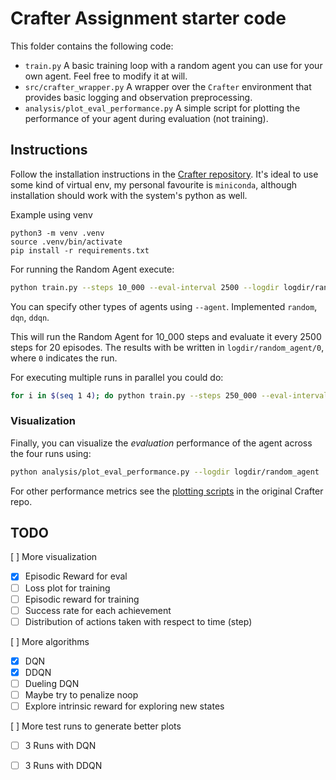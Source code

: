 # Crafter Assignment starter code

This folder contains the following code:

- `train.py` A basic training loop with a random agent you can use for your own agent. Feel free to modify it at will.
- `src/crafter_wrapper.py` A wrapper over the `Crafter` environment that provides basic logging and observation preprocessing.
- `analysis/plot_eval_performance.py` A simple script for plotting the performance of your agent during evaluation (not training).

## Instructions

Follow the installation instructions in the [Crafter repository](https://github.com/danijar/crafter). It's ideal to use some kind of virtual env, my personal favourite is `miniconda`, although installation should work with the system's python as well.

Example using venv

```console
python3 -m venv .venv
source .venv/bin/activate
pip install -r requirements.txt
```

For running the Random Agent execute:

```bash
python train.py --steps 10_000 --eval-interval 2500 --logdir logdir/random_agent/0
```

You can specify other types of agents using `--agent`. Implemented `random`, `dqn`, `ddqn`.

This will run the Random Agent for 10_000 steps and evaluate it every 2500 steps for 20 episodes. The results with be written in `logdir/random_agent/0`, where `0` indicates the run.

For executing multiple runs in parallel you could do:

```bash
for i in $(seq 1 4); do python train.py --steps 250_000 --eval-interval 25_000 --logdir logdir/random_agent/$i & done
```

### Visualization

Finally, you can visualize the _evaluation_ performance of the agent across the four runs using:

```bash
python analysis/plot_eval_performance.py --logdir logdir/random_agent
```

For other performance metrics see the [plotting scripts](https://github.com/danijar/crafter/tree/main/analysis) in the original Crafter repo.

## TODO

[ ] More visualization
- [x] Episodic Reward for eval
- [ ] Loss plot for training
- [ ] Episodic reward for training
- [ ] Success rate for each achievement
- [ ] Distribution of actions taken with respect to time (step)

[ ] More algorithms
- [x] DQN
- [x] DDQN
- [ ] Dueling DQN
- [ ] Maybe try to penalize noop
- [ ] Explore intrinsic reward for exploring new states

[ ] More test runs to generate better plots
- [ ] 3 Runs with DQN
- [ ] 3 Runs with DDQN

